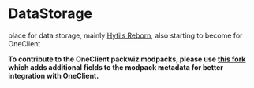 # DataStorage
place for data storage, mainly [Hytils Reborn](https://github.com/Polyfrost/Hytils-Reborn), also starting to become for OneClient


**To contribute to the OneClient packwiz modpacks, please use [this fork](https://github.com/Polyfrost/packwiz)
which adds additional fields to the modpack metadata for better integration with OneClient.**
